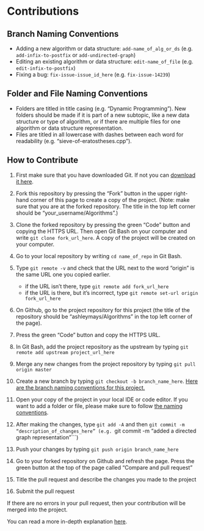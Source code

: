 # Contributions

## Branch Naming Conventions
* Adding a new algorithm or data structure: ```add-name_of_alg_or_ds``` (e.g. ```add-infix-to-postfix``` or ```add-undirected-graph```)
* Editing an existing algorithm or data structure: ```edit-name_of_file``` (e.g. ```edit-infix-to-postfix```)
* Fixing a bug: ```fix-issue-issue_id_here``` (e.g. ```fix-issue-14239```)

## Folder and File Naming Conventions
* Folders are titled in title casing (e.g. “Dynamic Programming”). New folders should be made if it is part of a new subtopic, like a new data structure or type of algorithm, or if there are multiple files for one algorithm or data structure representation.
* Files are titled in all lowercase with dashes between each word for readability (e.g. “sieve-of-eratostheses.cpp”). 

## How to Contribute

1. First make sure that you have downloaded Git. If not you can [download it here](https://git-scm.com/downloads).

2. Fork this repository by pressing the “Fork” button in the upper right-hand corner of this page to create a copy of the project. (Note: make sure that you are at the forked repository. The title in the top left corner should be “your_username/Algorithms”.)

3. Clone the forked repository by pressing the green “Code” button and copying the HTTPS URL. Then open Git Bash on your computer and write ```git clone fork_url_here```.  A copy of the project will be created on your computer. 

4. Go to your local repository by writing ```cd name_of_repo``` in Git Bash.

5. Type ```git remote -v``` and check that the URL next to the word “origin” is the same URL one you copied earlier.
    * if the URL isn’t there, type ```git remote add fork_url_here```
    * if the URL is there, but it’s incorrect, type ```git remote set-url origin fork_url_here```

6. On Github, go to the project repository for this project (the title of the repository should be “ashleymays/Algorithms” in the top left corner of the page).

7. Press the green “Code” button and copy the HTTPS URL.

8. In Git Bash, add the project repository as the upstream by typing ```git remote add upstream project_url_here```

9. Merge any new changes from the project repository by typing ```git pull origin master```

10. Create a new branch by typing ```git checkout -b branch_name_here```. [Here are the branch naming conventions for this project.](#branch-naming-conventions) 

11. Open your copy of the project in your local IDE or code editor. If you want to add a folder or file, please make sure to follow [the naming conventions](#folder-and-file-naming-conventions).

12. After making the changes, type ```git add -A``` and then ```git commit -m “description_of_changes_here”
(e.g. ```git commit -m “added a directed graph representation”```)

13. Push your changes by typing ```git push origin branch_name_here```

14. Go to your forked repository on Github and refresh the page. Press the green button at the top of the page called “Compare and pull request”

15. Title the pull request and describe the changes you made to the project

16. Submit the pull request

If there are no errors in your pull request, then your contribution will be merged into the project.

You can read a more in-depth explanation [here](https://www.dataschool.io/how-to-contribute-on-github/).
